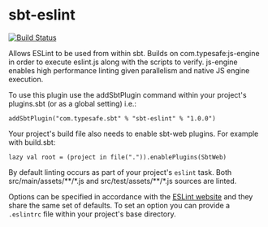 sbt-eslint
==========

[![Build Status](https://api.travis-ci.org/sbt/sbt-eslint.png?branch=master)](https://travis-ci.org/sbt/sbt-eslint)

Allows ESLint to be used from within sbt. Builds on com.typesafe:js-engine in order to execute eslint.js
along with the scripts to verify. js-engine enables high performance linting given parallelism and native
JS engine execution.

To use this plugin use the addSbtPlugin command within your project's plugins.sbt (or as a global setting) i.e.:

    addSbtPlugin("com.typesafe.sbt" % "sbt-eslint" % "1.0.0")

Your project's build file also needs to enable sbt-web plugins. For example with build.sbt:

    lazy val root = (project in file(".")).enablePlugins(SbtWeb)

By default linting occurs as part of your project's `eslint` task. Both src/main/assets/\*\*/\*.js and
src/test/assets/\*\*/\*.js sources are linted.

Options can be specified in accordance with the
[ESLint website](http://eslint.org/) and they share the same set of defaults. To set an option you can
provide a `.eslintrc` file within your project's base directory.
